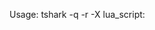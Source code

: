 Usage: tshark -q -r <pcapfile> -X lua_script:<script>
(-q is optional, but only the script generates output this way)